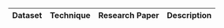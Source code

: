 | Dataset | Technique | Research Paper  | Description   |
| ------ |----------|-------------------| ------------ |